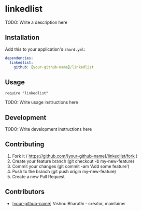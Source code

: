 # linkedlist

TODO: Write a description here

## Installation

Add this to your application's `shard.yml`:

```yaml
dependencies:
  linkedlist:
    github: [your-github-name]/linkedlist
```

## Usage

```crystal
require "linkedlist"
```

TODO: Write usage instructions here

## Development

TODO: Write development instructions here

## Contributing

1. Fork it ( https://github.com/[your-github-name]/linkedlist/fork )
2. Create your feature branch (git checkout -b my-new-feature)
3. Commit your changes (git commit -am 'Add some feature')
4. Push to the branch (git push origin my-new-feature)
5. Create a new Pull Request

## Contributors

- [[your-github-name]](https://github.com/[your-github-name]) Vishnu Bharathi - creator, maintainer
